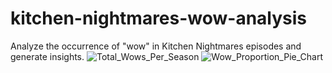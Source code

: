 # kitchen-nightmares-wow-analysis
Analyze the occurrence of "wow" in Kitchen Nightmares episodes and generate insights.
![Total_Wows_Per_Season](./images/Total_Wows_Per_Season.png)
![Wow_Proportion_Pie_Chart](./images/Wow_Proportion_Pie_Chart.png)
